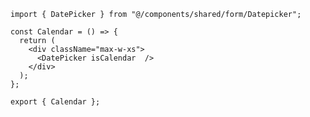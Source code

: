 ﻿```tsx
import { DatePicker } from "@/components/shared/form/Datepicker";

const Calendar = () => {
  return (
    <div className="max-w-xs">
      <DatePicker isCalendar  />
    </div>
  );
};

export { Calendar };

```
